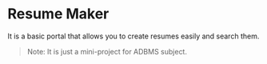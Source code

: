 # Resume Maker
It is a basic portal that allows you to create resumes easily and search them.
> Note: It is just a mini-project for ADBMS subject.